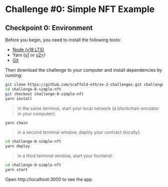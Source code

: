 #  Challenge #0:  Simple NFT Example

## Checkpoint 0:  Environment 

Before you begin, you need to install the following tools:

- [Node (v18 LTS)](https://nodejs.org/en/download/)
- Yarn ([v1](https://classic.yarnpkg.com/en/docs/install/) or [v2+](https://yarnpkg.com/getting-started/install))
- [Git](https://git-scm.com/downloads)

Then download the challenge to your computer and install dependencies by running:

```sh
git clone https://github.com/scaffold-eth/se-2-challenges.git challenge-0-simple-nft
cd challenge-0-simple-nft
git checkout challenge-0-simple-nft
yarn install
```

> in the same terminal, start your local network (a blockchain emulator in your computer):

```sh
yarn chain
```

> in a second terminal window,  deploy your contract (locally):

```sh
cd challenge-0-simple-nft
yarn deploy
```

> in a third terminal window, start your  frontend:

```sh
cd challenge-0-simple-nft
yarn start
```

 Open http://localhost:3000 to see the app.
